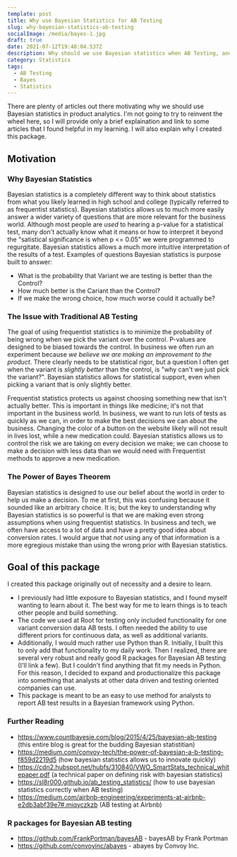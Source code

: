 ```yaml
---
template: post
title: Why use Bayesian Statistics for AB Testing
slug: why-bayesian-statistics-ab-testing
socialImage: /media/bayes-1.jpg
draft: true
date: 2021-07-12T19:48:04.537Z
description: Why should we use Bayesian statistics when AB Testing, and how do we do it?
category: Statistics
tags:
  - AB Testing
  - Bayes
  - Statistics
---
```

There are plenty of articles out there motivating why we should use Bayesian statistics in product analytics. I'm not going to try to reinvent the wheel here, so I will provide only a brief explaination and link to some articles that I found helpful in my learning. I will also explain why I created this package.

## Motivation

### Why Bayesian Statistics

Bayesian statistics is a completely different way to think about statistics from what you likely learned in high school and college (typically referred to as frequentist statistics). Bayesian statistics allows us to much more easily answer a wider variety of questions that are more relevant for the business world. Although most people are _used_ to hearing a p-value for a statistical test, many don't actually know what it means or how to interpret it beyond the "satistical significance is when p <= 0.05" we were programmed to regurgitate. Bayesian statistics allows a much more intuitive interpretation of the results of a test. Examples of questions Bayesian statistics is purpose built to answer:

* What is the probability that Variant we are testing is better than the Control?
* How much better is the Cariant than the Control?
* If we make the wrong choice, how much worse could it actually be?

### The Issue with Traditional AB Testing

The goal of using frequentist statistics is to minimize the probability of being wrong when we pick the variant over the control. P-values are designed to be biased towards the control. In business we often run an experiment because _we believe we are making an improvement to the product_. There clearly needs to be statistical rigor, but a question I often get when the variant is _slightly better_ than the control, is "why can't we just pick the variant?". Bayesian statistics allows for statistical support, even when picking a variant that is only slightly better.

Frequentist statistics protects us against choosing something new that isn't actually better. This is important in things like medicine; it's not that important in the business world. In business, we want to run lots of tests as quickly as we can, in order to make the best decisions we can about the business. Changing the color of a button on the website likely will not result in lives lost, while a new medication could. Bayesian statistics allows us to control the risk we are taking on every decision we make; we can choose to make a decision with less data than we would need with Frequentist methods to approve a new medication.

### The Power of Bayes Theorem

Bayesian statistics is designed to use our belief about the world in order to help us make a decision. To me at first, this was confusing because it sounded like an arbitrary choice. It is; but the key to understanding why Bayesian statistics is so powerful is that we are making even strong assumptions when using frequentist statistics. In business and tech, we often have access to a lot of data and have a pretty good idea about conversion rates. I would argue that _not_ using any of that information is a more egregious mistake than using the wrong prior with Bayesian statistics.

## Goal of this package

I created this package originally out of necessity and a desire to learn.

* I previously had little exposure to Bayesian statistics, and I found myself wanting to learn about it. The best way for me to learn things is to teach other people and build something.
* The code we used at Root for testing only included functionality for one variant conversion data AB tests. I often needed the ability to use different priors for continuous data, as well as additional variants.
* Additionally, I would much rather use Python than R. Initially, I built this to only add that functionality to my daily work. Then I realized, there are several very robust and really good R packages for Bayesian AB testing (I'll link a few). But I couldn't find anything that fit my needs in Python. For this reason, I decided to expand and productionalize this package into something that analysts at other data driven and testing oriented companies can use.
* This package is meant to be an easy to use method for analysts to report AB test results in a Bayesian framework using Python.

### Further Reading

* <https://www.countbayesie.com/blog/2015/4/25/bayesian-ab-testing> (this entire blog is great for the budding Bayesian statistitian)
* <https://medium.com/convoy-tech/the-power-of-bayesian-a-b-testing-f859d2219d5> (how bayesian statistics allows us to innovate quickly)
* <https://cdn2.hubspot.net/hubfs/310840/VWO_SmartStats_technical_whitepaper.pdf> (a technical paper on defining risk with bayesian statistics)
* <https://sl8r000.github.io/ab_testing_statistics/> (how to use bayesian statistics correctly when AB testing)
* <https://medium.com/airbnb-engineering/experiments-at-airbnb-e2db3abf39e7#.miqyczkzb> (AB testing at Airbnb)

### R packages for Bayesian AB testing

* <https://github.com/FrankPortman/bayesAB> - bayesAB by Frank Portman
* <https://github.com/convoyinc/abayes> - abayes by Convoy Inc.
